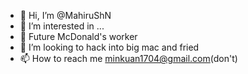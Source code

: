 - 👋 Hi, I’m @MahiruShN
- 👀 I’m interested in ...
- 🌱 Future McDonald's worker
- 💞️ I’m looking to hack into big mac and fried
- 📫 How to reach me minkuan1704@gmail.com(don't)


